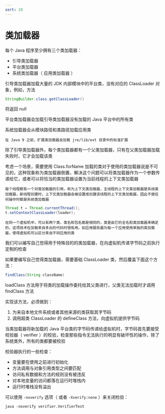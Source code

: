 ```yaml
---
sort: 28
---
```


# 类加载器

每个 Java 程序至少拥有三个类加载器：

- 引导类加载器
- 平台类加载器
- 系统类加载器（ 应用类加载器 ）

引导类加载器加载大量的 JDK 内部模块中的平台类，没有对应的 ClassLoader 对象，例如，方法

```java
StringBuilder.class.getClassLoader()
```

将返回 null

平台类加载器会加载引导类加载器没有加载的 Java 平台中的所有类

系统加载器会从模块路径和类路径加载应用类

```tip
在 Java 9 之前，扩展类加载器会加载 jre/lib/ext 目录中的标准扩展
```

除了引导类加载器外，每个类加载器都有一个父类加载器，只有在父类加载器加载失败时，它才会加载该类

考虑一个场景，需要使用 Class.forName 加载的类对于使用的类加载器说是不可见的，这种现象称为类加载器倒置，解决这个问题可以将类加载器作为一个参数传递给它，或者可以将恰当的类加载器设置为当前线程的上下文类加载器

```note
每个线程都有一个对类加载器的引用，称为上下文类加载器，主线程的上下文类加载器是系统类加载器，新线程创建时，上下文类加载器会被设置成创建该线程的上下文类加载器，因此不做任何操作时都是系统类加载器
```

```java
Thread t = Thread.currentThread();
t.setContextClassLoader(loader);
```

```note
在同一个虚拟机中，可以有两个类，类名和包名都是相同的，类是由它的全名和类加载器来确定的，这项技术在加载来自多出的代码时很有用，如应用服务器为每一个应用使用单独的类加载器，使得虚拟机可以区分来自不同应用的类
```

我们可以编写自己觉得用于特殊目的的类加载器，在向虚拟机传递字节码之前执行定制的检查

如果要编写自己觉得类加载器，需要基础 ClassLoader 类，然后覆盖下面这个方法：

```java
findClass(String className)
```

loadClass 方法用于将类的加载操作委托给其父类进行，父类无法加载时才调用 findClass 方法

实现该方法，必须做到：

1. 为来自本地文件系统或者其他来源的类获取其字节码
2. 调用超类 ClassLoader 的 defineClass 方法，向虚拟机提供字节码

当类加载器将新加载的 Java 平台类的字节码传递给虚拟机时，字节码首先要接受校验器（ verifier ）的校验，检查那些指令无法执行的明显有破坏性的操作，除了系统类外，所有的类都要被校验

校验器执行的一些检查：

- 变量要在使用之前进行初始化
- 方法调用与对象引用类型之间要匹配
- 访问私有数据和方法的规则没有被违反
- 对本地变量的访问都落在运行时堆栈内
- 运行时堆栈没有溢出

可以使用 `-noverify` 选项（ 或者 `-Xverify:none` ）来关闭检验：

```shell
java -noverify verifier.VerifierTest
```



